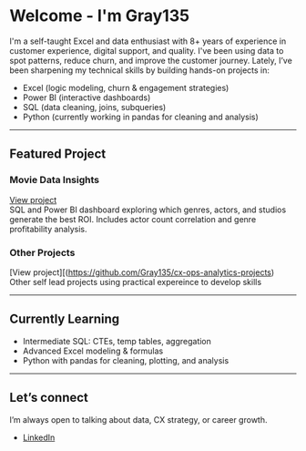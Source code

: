 # Welcome - I'm Gray135

I'm a self-taught Excel and data enthusiast with 8+ years of experience in customer experience, digital support, and quality. I've been using data to spot patterns, reduce churn, and improve the customer journey. Lately, I’ve been sharpening my technical skills by building hands-on projects in:

- Excel (logic modeling, churn & engagement strategies)
- Power BI (interactive dashboards)
- SQL (data cleaning, joins, subqueries)
- Python (currently working in pandas for cleaning and analysis)

---

## Featured Project

### Movie Data Insights
[View project](https://github.com/Gray135/movie-data-insights)  
SQL and Power BI dashboard exploring which genres, actors, and studios generate the best ROI. Includes actor count correlation and genre profitability analysis.

### Other Projects
[View project][(https://github.com/Gray135/cx-ops-analytics-projects)  
Other self lead projects using practical expereince to develop skills

---

## Currently Learning

- Intermediate SQL: CTEs, temp tables, aggregation
- Advanced Excel modeling & formulas
- Python with pandas for cleaning, plotting, and analysis

---

## Let’s connect
I’m always open to talking about data, CX strategy, or career growth. 
- [LinkedIn](https://www.linkedin.com/in/aaronzeug)
